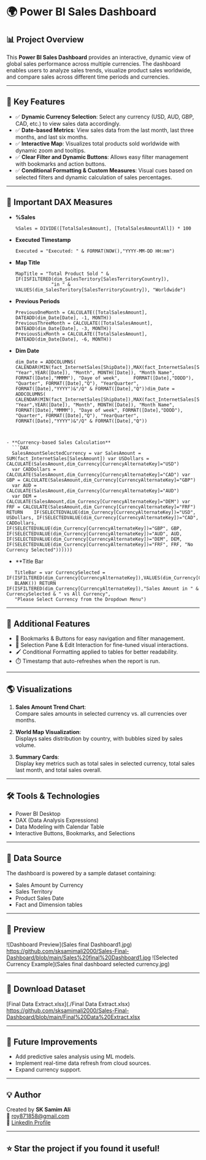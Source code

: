 
# 🌍 Power BI Sales Dashboard

## 📊 Project Overview
This **Power BI Sales Dashboard** provides an interactive, dynamic view of global sales performance across multiple currencies. The dashboard enables users to analyze sales trends, visualize product sales worldwide, and compare sales across different time periods and currencies.

---

## 🚀 Key Features
- ✅ **Dynamic Currency Selection**: Select any currency (USD, AUD, GBP, CAD, etc.) to view sales data accordingly.
- ✅ **Date-based Metrics**: View sales data from the last month, last three months, and last six months.
- ✅ **Interactive Map**: Visualizes total products sold worldwide with dynamic zoom and tooltips.
- ✅ **Clear Filter and Dynamic Buttons**: Allows easy filter management with bookmarks and action buttons.
- ✅ **Conditional Formatting & Custom Measures**: Visual cues based on selected filters and dynamic calculation of sales percentages.

---

## 🧱 Important DAX Measures

- **%Sales**  
  ```DAX
  %Sales = DIVIDE([TotalSalesAmount], [TotalSalesAmountAll]) * 100
  ```

- **Executed Timestamp**  
  ```DAX
  Executed = "Executed: " & FORMAT(NOW(),"YYYY-MM-DD HH:mm")
  ```

- **Map Title**  
  ```DAX
  MapTitle = "Total Product Sold " & IF(ISFILTERED(dim_SalesTeritory[SalesTerritoryCountry]), 
               "in " & VALUES(dim_SalesTeritory[SalesTerritoryCountry]), "Worldwide")
  ```

- **Previous Periods**  
  ```DAX
  PreviousOneMonth = CALCULATE([TotalSalesAmount], DATEADD(dim_Date[Date], -1, MONTH))
  PreviousThreeMonth = CALCULATE([TotalSalesAmount], DATEADD(dim_Date[Date], -3, MONTH))
  PreviousSixMonth = CALCULATE([TotalSalesAmount], DATEADD(dim_Date[Date], -6, MONTH))
  ```


- **Dim Date**
  ```DAX
  dim_Date = ADDCOLUMNS( CALENDAR(MIN(fact_InternetSales[ShipDate]),MAX(fact_InternetSales[ShipDate])), "Year",YEAR([Date]), "Month", MONTH([Date]), "Month Name", FORMAT([Date],"MMMM"), "Daye of week",     FORMAT([Date],"DDDD"), "Quarter", FORMAT([Date],"Q"), "YearQuarter", FORMAT([Date],"YYYY")&"/Q" & FORMAT([Date],"Q"))dim_Date = ADDCOLUMNS( CALENDAR(MIN(fact_InternetSales[ShipDate]),MAX(fact_InternetSales[ShipDate])), "Year",YEAR([Date]), "Month", MONTH([Date]), "Month Name", FORMAT([Date],"MMMM"), "Daye of week", FORMAT([Date],"DDDD"), "Quarter", FORMAT([Date],"Q"), "YearQuarter", FORMAT([Date],"YYYY")&"/Q" & FORMAT([Date],"Q"))
```


- **Currency-based Sales Calculation**  
  ```DAX
  SalesAmountSelectedCurrency = var SalesAmount = SUM(fact_InternetSales[SalesAmount]) var USDollars = CALCULATE(SalesAmount,dim_Currency[CurrencyAlternateKey]="USD") 
  var CADDollars = CALCULATE(SalesAmount,dim_Currency[CurrencyAlternateKey]="CAD") var GBP = CALCULATE(SalesAmount,dim_Currency[CurrencyAlternateKey]="GBP") 
  var AUD = CALCULATE(SalesAmount,dim_Currency[CurrencyAlternateKey]="AUD") 
  var DEM = CALCULATE(SalesAmount,dim_Currency[CurrencyAlternateKey]="DEM") var FRF = CALCULATE(SalesAmount,dim_Currency[CurrencyAlternateKey]="FRF") RETURN    IF(SELECTEDVALUE(dim_Currency[CurrencyAlternateKey])="USD", USDollars, IF(SELECTEDVALUE(dim_Currency[CurrencyAlternateKey])="CAD", CADDollars, IF(SELECTEDVALUE(dim_Currency[CurrencyAlternateKey])="GBP", GBP, IF(SELECTEDVALUE(dim_Currency[CurrencyAlternateKey])="AUD", AUD, IF(SELECTEDVALUE(dim_Currency[CurrencyAlternateKey])="DEM", DEM, IF(SELECTEDVALUE(dim_Currency[CurrencyAlternateKey])="FRF", FRF, "No Currency Selected"))))))
  ```


- **Title Bar
```DAX
   TitleBar = var CurrencySelected = IF(ISFILTERED(dim_Currency[CurrencyAlternateKey]),VALUES(dim_Currency[CurrencyAlternateKey]),
   BLANK()) RETURN IF(ISFILTERED(dim_Currency[CurrencyAlternateKey]),"Sales Amount in " & CurrencySelected & " vs All Currency", 
   "Please Select Currency from the Dropdown Menu")
   ```


---

## 🧱 Additional Features
- 📌 Bookmarks & Buttons for easy navigation and filter management.
- 🎯 Selection Pane & Edit Interaction for fine-tuned visual interactions.
- 🖌️ Conditional Formatting applied to tables for better readability.
- ⏱️ Timestamp that auto-refreshes when the report is run.

---

## 🌎 Visualizations
1. **Sales Amount Trend Chart**:  
   Compare sales amounts in selected currency vs. all currencies over months.
   
2. **World Map Visualization**:  
   Displays sales distribution by country, with bubbles sized by sales volume.

3. **Summary Cards**:  
   Display key metrics such as total sales in selected currency, total sales last month, and total sales overall.

---

## 🛠️ Tools & Technologies
- Power BI Desktop
- DAX (Data Analysis Expressions)
- Data Modeling with Calendar Table
- Interactive Buttons, Bookmarks, and Selections

---

## 📁 Data Source
The dashboard is powered by a sample dataset containing:
- Sales Amount by Currency  
- Sales Territory  
- Product Sales Date  
- Fact and Dimension tables

---

## 📸 Preview
![Dashboard Preview](Sales final Dashboard1.jpg)  
https://github.com/sksamimali2000/Sales-Final-Dashboard/blob/main/Sales%20final%20Dashboard1.jpg
![Selected Currency Example](Sales final dashboard selected currency.jpg)

---

## 📂 Download Dataset
[Final Data Extract.xlsx](./Final Data Extract.xlsx)
https://github.com/sksamimali2000/Sales-Final-Dashboard/blob/main/Final%20Data%20Extract.xlsx

---

## 🔧 Future Improvements
- Add predictive sales analysis using ML models.
- Implement real-time data refresh from cloud sources.
- Expand currency support.

---

## 💡 Author
Created by **SK Samim Ali**  
📧 roy871858@gmail.com  
🔗 [LinkedIn Profile](https://www.linkedin.com/in/sk-samim-ali-25a9b2293/)

---

## ⭐️ Star the project if you found it useful!
